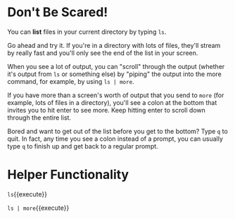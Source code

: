 # Don't Be Scared!

You can **list** files in your current directory by typing `ls`.

Go ahead and try it. If you're in a directory with lots of files, they'll stream by really fast and you'll only see the end of the list in your screen.

When you see a lot of output, you can "scroll" through the output (whether it's output from `ls` or something else) by "piping" the output into the more command, for example, by using `ls | more`.

If you have more than a screen's worth of output that you send to `more` (for example, lots of files in a directory), you'll see a colon at the bottom that invites you to hit enter to see more. Keep hitting enter to scroll down through the entire list.

Bored and want to get out of the list before you get to the bottom? Type `q` to quit. In fact, any time you see a colon instead of a prompt, you can usually type `q` to finish up and get back to a regular prompt.

# Helper Functionality

`ls`{{execute}}

`ls | more`{{execute}}
